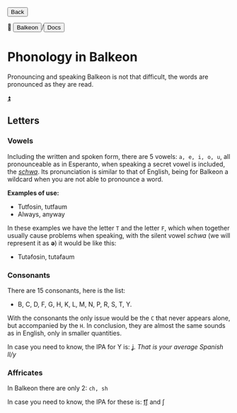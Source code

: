 <button class="button-82-pushable" onclick="history.back()">
<span class="button-82-shadow"></span>
<span class="button-82-edge"></span>
<span class="button-82-front text">
Back
</span> </button>

📂 <button class="button-16" role="button" onclick="location.href='../../index'">Balkeon</button>/<button class="button-16" role="button" onclick="location.href='../index'">Docs</button>

# Phonology in Balkeon

Pronouncing and speaking Balkeon is not that difficult, the words are pronounced as they are read.

<a name="top"></a>
<a class="top-link hide" href="#top">⏫️</a>

## Letters

### Vowels

Including the written and spoken form, there are 5 vowels: `a, e, i, o, u`, all pronounceable as in Esperanto, when speaking a secret vowel is included, the [*schwa*](https://es.m.wikipedia.org/wiki/Schwa). Its pronunciation is similar to that of English, being for Balkeon a wildcard when you are not able to pronounce a word.

**Examples of use:**

- Tutfosin, tutfaum
- Always, anyway

In these examples we have the letter `T` and the letter `F`, which when together usually cause problems when speaking, with the silent vowel *schwa* (we will represent it as **ə**) it would be like this:

- Tutəfosin, tutəfaum

### Consonants

There are 15 consonants, here is the list:

- B, C, D, F, G, H, K, L, M, N, P, R, S, T, Y.

With the consonants the only issue would be the `C` that never appears alone, but accompanied by the `H`. In conclusion, they are almost the same sounds as in English, only in smaller quantities.

In case you need to know, the IPA for Y is: [ʝ](https://es.m.wikipedia.org/wiki/%EA%9E%B2). *That is your average Spanish ll/y*

### Affricates

In Balkeon there are only 2: `ch, sh`

In case you need to know, the IPA for these is: [t͡ʃ](https://es.m.wikipedia.org/wiki/Africada_postalveolar_sorda) and ʃ
